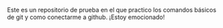 Este es un repositorio de prueba en el que practico los comandos básicos de git y como conectarme a github. ¡Estoy emocionado!
